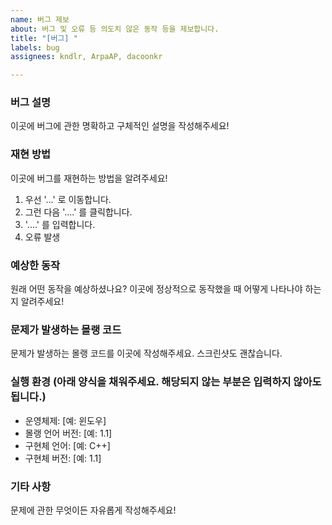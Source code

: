 ```yaml
---
name: 버그 제보
about: 버그 및 오류 등 의도치 않은 동작 등을 제보합니다.
title: "[버그] "
labels: bug
assignees: kndlr, ArpaAP, dacoonkr

---
```


### 버그 설명
이곳에 버그에 관한 명확하고 구체적인 설명을 작성해주세요!

### 재현 방법
이곳에 버그를 재현하는 방법을 알려주세요!
1. 우선 '...' 로 이동합니다.
2. 그런 다음 '....' 를 클릭합니다.
3. '....' 를 입력합니다.
4. 오류 발생

### 예상한 동작
원래 어떤 동작을 예상하셨나요? 이곳에 정상적으로 동작했을 때 어떻게 나타나야 하는지 알려주세요!

### 문제가 발생하는 몰랭 코드
문제가 발생하는 몰랭 코드를 이곳에 작성해주세요. 스크린샷도 괜찮습니다.

### 실행 환경 (아래 양식을 채워주세요. 해당되지 않는 부분은 입력하지 않아도 됩니다.)
 - 운영체제: [예: 윈도우]
 - 몰랭 언어 버전: [예: 1.1]
 - 구현체 언어: [예: C++]
 - 구현체 버전: [예: 1.1]

### 기타 사항
문제에 관한 무엇이든 자유롭게 작성해주세요!
